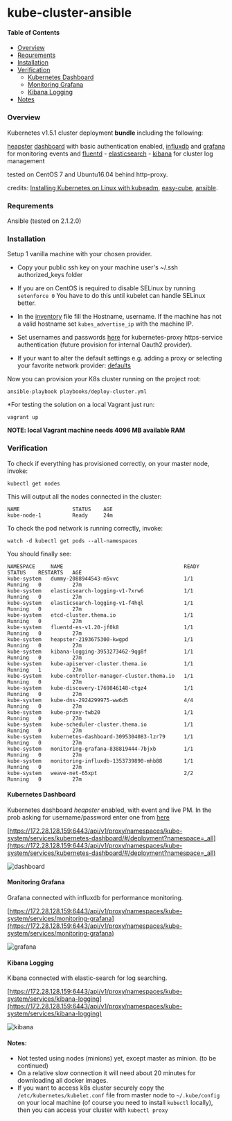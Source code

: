 # kube-cluster-ansible

#### Table of Contents

* [Overview](#overview)
* [Requrements](#requrements)
* [Installation](#installation)
* [Verification](#verification)
    * [Kubernetes Dashboard](#kubernetes-dashboard)
    * [Monitoring Grafana](#monitoring-grafana)
    * [Kibana Logging](#kibana-logging)
* [Notes](#notes)

### Overview
Kubernetes v1.5.1 cluster deployment **bundle** including the following:

[heapster](https://github.com/kubernetes/heapster) [dashboard](https://github.com/kubernetes/dashboard) with basic authentication enabled, 
[influxdb](https://www.influxdata.com/) and [grafana](http://grafana.org/) for monitoring events and 
[fluentd](http://www.fluentd.org/) - [elasticsearch](https://www.elastic.co/) - [kibana](https://github.com/kubernetes/kubernetes/tree/master/cluster/addons/fluentd-elasticsearch)
for cluster log management 

tested on CentOS 7 and Ubuntu16.04 behind http-proxy.

credits:
[Installing Kubernetes on Linux with kubeadm](http://kubernetes.io/docs/getting-started-guides/kubeadm/),
[easy-cube](https://github.com/danpilch/easy-kube),
[ansible](https://github.com/kubernetes/contrib/tree/master/ansible).

### Requrements

Ansible (tested on 2.1.2.0)

### Installation

Setup 1 vanilla machine with your chosen provider.

* Copy your public ssh key on your machine user's ~/.ssh authorized_keys folder

* If you are on CentOS is required to disable SELinux by running `setenforce 0`  You have to do this until kubelet can handle SELinux better.

* In the [inventory](./inventories/main.ini) file fill the Hostname, username. If the machine has not a valid hostname set `kubes_advertise_ip` with the machine IP.

* Set usernames and passwords [here](./roles/master/files/passwords.csv) for kubernetes-proxy https-service authentication (future provision for internal Oauth2 provider).

* If your want to alter the default settings e.g. adding a proxy or selecting your favorite network provider: [defaults](./inventories/group_vars/all.yml)


Now you can provision your K8s cluster running on the project root:

`ansible-playbook playbooks/deploy-cluster.yml`

*For testing the solution on a local Vagrant just run:
```
vagrant up
```
**NOTE: local Vagrant machine needs 4096 MB available RAM**

### Verification

To check if everything has provisioned correctly, on your master node, invoke:

`kubectl get nodes`

This will output all the nodes connected in the cluster:

```
NAME                 STATUS    AGE
kube-node-1          Ready     24m
```

To check the pod network is running correctly, invoke:

`watch -d kubectl get pods --all-namespaces`

You should finally see:

```
NAMESPACE     NAME                                       READY     STATUS    RESTARTS   AGE
kube-system   dummy-2088944543-m5vvc                     1/1       Running   0          27m
kube-system   elasticsearch-logging-v1-7xrw6             1/1       Running   0          27m
kube-system   elasticsearch-logging-v1-f4hql             1/1       Running   0          27m
kube-system   etcd-cluster.thema.io                      1/1       Running   0          27m
kube-system   fluentd-es-v1.20-jf0k8                     1/1       Running   0          27m
kube-system   heapster-2193675300-kwgpd                  1/1       Running   0          27m
kube-system   kibana-logging-3953273462-9qg8f            1/1       Running   0          27m
kube-system   kube-apiserver-cluster.thema.io            1/1       Running   1          27m
kube-system   kube-controller-manager-cluster.thema.io   1/1       Running   0          27m
kube-system   kube-discovery-1769846148-ctgz4            1/1       Running   0          27m
kube-system   kube-dns-2924299975-ww6d5                  4/4       Running   0          27m
kube-system   kube-proxy-twb20                           1/1       Running   0          27m
kube-system   kube-scheduler-cluster.thema.io            1/1       Running   0          27m
kube-system   kubernetes-dashboard-3095304083-lzr79      1/1       Running   0          27m
kube-system   monitoring-grafana-838819444-7bjxb         1/1       Running   0          27m
kube-system   monitoring-influxdb-1353739890-mhb88       1/1       Running   0          27m
kube-system   weave-net-65xpt                            2/2       Running   0          27m
```

#### Kubernetes Dashboard

Kubernetes dashboard *heapster* enabled, with event and live PM. In the prob asking for username/password enter one from [here](./roles/master/files/passwords.csv)

[https://172.28.128.159:6443/api/v1/proxy/namespaces/kube-system/services/kubernetes-dashboard/#/deployment?namespace=_all](https://172.28.128.159:6443/api/v1/proxy/namespaces/kube-system/services/kubernetes-dashboard/#/deployment?namespace=_all)

![dashboard](kubernetes-dash.png)

#### Monitoring Grafana

Grafana connected with influxdb for performance monitoring.

[https://172.28.128.159:6443/api/v1/proxy/namespaces/kube-system/services/monitoring-grafana](https://172.28.128.159:6443/api/v1/proxy/namespaces/kube-system/services/monitoring-grafana)

![grafana](monitoring-grafana.png)

#### Kibana Logging

Kibana connected with elastic-search for log searching.

[https://172.28.128.159:6443/api/v1/proxy/namespaces/kube-system/services/kibana-logging](https://172.28.128.159:6443/api/v1/proxy/namespaces/kube-system/services/kibana-logging)

![kibana](kibana-logging.png)

#### Notes: 
* Not tested using nodes (minions) yet, except master as minion. (to be continued)
* On a relative slow connection it will need about 20 minutes for downloading all docker images.
* If you want to access k8s cluster securely copy the `/etc/kubernetes/kubelet.conf` file from master node to `~/.kube/config` 
on your local machine (of course you need to install `kubectl` locally), then you can access your cluster with `kubectl proxy`

